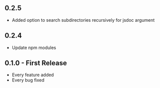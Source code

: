 ## 0.2.5
* Added option to search subdirectories recursively for jsdoc argument

## 0.2.4
* Update npm modules

## 0.1.0 - First Release
* Every feature added
* Every bug fixed
